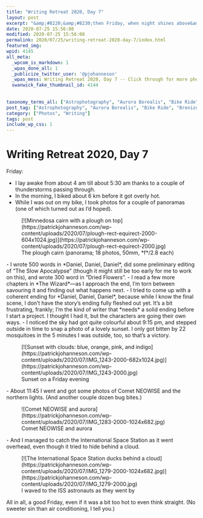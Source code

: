 ```yaml
---
title: "Writing Retreat 2020, Day 7"
layout: post
excerpt: "&amp;#8220;&amp;#8230;then Friday, when night shines above&amp;#8221;—Abby Travis"
date: 2020-07-25 15:56:08
modified: 2020-07-25 15:56:08
permalink: 2020/07/25/writing-retreat-2020-day-7/index.html
featured_img: 
wpid: 4145
all_meta: 
  _wpcom_is_markdown: 1
  _wpas_done_all: 1
  _publicize_twitter_user: '@pjohanneson'
  _wpas_mess: Writing Retreat 2020, Day 7 -- Click through for more photos
  swanwick_fake_thumbnail_id: 4144
  
  
taxonomy_terms_all: ["Astrophotography", "Aurora Borealis", "Bike Ride", "Brenizer Method", "Comet Neowise", "International Space Station", "Northern Lights", "Sunset", "Photos", "Writing"]
post_tag: ["Astrophotography", "Aurora Borealis", "Bike Ride", "Brenizer Method", "Comet Neowise", "International Space Station", "Northern Lights", "Sunset"]
category: ["Photos", "Writing"]
tags: post
include_wp_css: 1
---
```


# Writing Retreat 2020, Day 7

Friday:

- I lay awake from about 4 am till about 5:30 am thanks to a couple of thunderstorms passing through.
- In the morning, I biked about 6 km before it got overly hot.
- While I was out on my bike, I took photos for a couple of panoramas (one of which turned out as I’d hoped).

<figure class="wp-block-image size-large">[![Minnedosa cairn with a plough on top](https://patrickjohanneson.com/wp-content/uploads/2020/07/plough-rect-equirect-2000-604x1024.jpg)](https://patrickjohanneson.com/wp-content/uploads/2020/07/plough-rect-equirect-2000.jpg)<figcaption>The plough cairn (panorama; 18 photos, 50mm, *f*/2.8 each)</figcaption></figure>- I wrote 500 words in *Daniel, Daniel, Daniel*, did some preliminary editing of “The Slow Apocalypse” (though it might still be too early for me to work on this), and wrote 300 word in “Dried Flowers”.
- I read a few more chapters in *The Wizard*—as I approach the end, I’m torn between savouring it and finding out what happens next.
- I tried to come up with a coherent ending for *Daniel, Daniel, Daniel*, because while I know the final scene, I don’t have the story’s ending fully fleshed out yet. It’s a bit frustrating, frankly; I’m the kind of writer that *needs* a solid ending before I start a project. I thought I had it, but the characters are going their own ways.
- I noticed the sky had got quite colourful about 9:15 pm, and stepped outside in time to snap a photo of a lovely sunset. I only got bitten by 22 mosquitoes in the 5 minutes I was outside, too, so that’s a victory.

<figure class="wp-block-image size-large">[![Sunset with clouds: blue, orange, pink, and indigo](https://patrickjohanneson.com/wp-content/uploads/2020/07/IMG_1243-2000-682x1024.jpg)](https://patrickjohanneson.com/wp-content/uploads/2020/07/IMG_1243-2000.jpg)<figcaption>Sunset on a Friday evening</figcaption></figure>- About 11:45 I went and got some photos of Comet NEOWISE and the northern lights. (And another couple dozen bug bites.)

<figure class="wp-block-image size-large">![Comet NEOWISE and aurora](https://patrickjohanneson.com/wp-content/uploads/2020/07/IMG_1283-2000-1024x682.jpg)<figcaption>Comet NEOWISE and aurora</figcaption></figure>- And I managed to catch the International Space Station as it went overhead, even though it tried to hide behind a cloud.

<figure class="wp-block-image size-large">[![The International Space Station ducks behind a cloud](https://patrickjohanneson.com/wp-content/uploads/2020/07/IMG_1279-2000-1024x682.jpg)](https://patrickjohanneson.com/wp-content/uploads/2020/07/IMG_1279-2000.jpg)<figcaption>I waved to the ISS astronauts as they went by</figcaption></figure>All in all, a good Friday, even if it was a bit too hot to even think straight. (No sweeter sin than air conditioning, I tell you.)